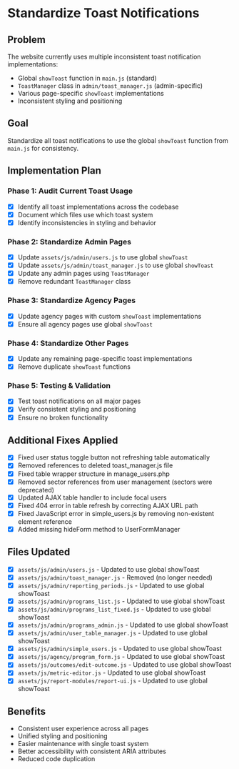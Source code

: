 # Standardize Toast Notifications

## Problem
The website currently uses multiple inconsistent toast notification implementations:
- Global `showToast` function in `main.js` (standard)
- `ToastManager` class in `admin/toast_manager.js` (admin-specific)
- Various page-specific `showToast` implementations
- Inconsistent styling and positioning

## Goal
Standardize all toast notifications to use the global `showToast` function from `main.js` for consistency.

## Implementation Plan

### Phase 1: Audit Current Toast Usage
- [x] Identify all toast implementations across the codebase
- [x] Document which files use which toast system
- [x] Identify inconsistencies in styling and behavior

### Phase 2: Standardize Admin Pages
- [x] Update `assets/js/admin/users.js` to use global `showToast`
- [x] Update `assets/js/admin/toast_manager.js` to use global `showToast`
- [x] Update any admin pages using `ToastManager`
- [x] Remove redundant `ToastManager` class

### Phase 3: Standardize Agency Pages
- [x] Update agency pages with custom `showToast` implementations
- [x] Ensure all agency pages use global `showToast`

### Phase 4: Standardize Other Pages
- [x] Update any remaining page-specific toast implementations
- [x] Remove duplicate `showToast` functions

### Phase 5: Testing & Validation
- [x] Test toast notifications on all major pages
- [x] Verify consistent styling and positioning
- [x] Ensure no broken functionality

## Additional Fixes Applied
- [x] Fixed user status toggle button not refreshing table automatically
- [x] Removed references to deleted toast_manager.js file
- [x] Fixed table wrapper structure in manage_users.php
- [x] Removed sector references from user management (sectors were deprecated)
- [x] Updated AJAX table handler to include focal users
- [x] Fixed 404 error in table refresh by correcting AJAX URL path
- [x] Fixed JavaScript error in simple_users.js by removing non-existent element reference
- [x] Added missing hideForm method to UserFormManager

## Files Updated
- [x] `assets/js/admin/users.js` - Updated to use global showToast
- [x] `assets/js/admin/toast_manager.js` - Removed (no longer needed)
- [x] `assets/js/admin/reporting_periods.js` - Updated to use global showToast
- [x] `assets/js/admin/programs_list.js` - Updated to use global showToast
- [x] `assets/js/admin/programs_list_fixed.js` - Updated to use global showToast
- [x] `assets/js/admin/programs_admin.js` - Updated to use global showToast
- [x] `assets/js/admin/user_table_manager.js` - Updated to use global showToast
- [x] `assets/js/admin/simple_users.js` - Updated to use global showToast
- [x] `assets/js/agency/program_form.js` - Updated to use global showToast
- [x] `assets/js/outcomes/edit-outcome.js` - Updated to use global showToast
- [x] `assets/js/metric-editor.js` - Updated to use global showToast
- [x] `assets/js/report-modules/report-ui.js` - Updated to use global showToast

## Benefits
- Consistent user experience across all pages
- Unified styling and positioning
- Easier maintenance with single toast system
- Better accessibility with consistent ARIA attributes
- Reduced code duplication 